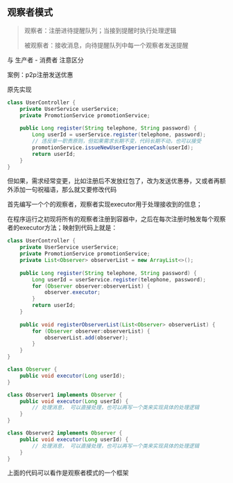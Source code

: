 ## 观察者模式

> 观察者：注册进待提醒队列；当接到提醒时执行处理逻辑
>
> 被观察者：接收消息，向待提醒队列中每一个观察者发送提醒

与 生产者 - 消费者 注意区分

案例：p2p注册发送优惠

原先实现

```java
class UserController {
    private UserService userService;
    private PromotionService promotionService;
    
    public Long register(String telephone, String password) {
        Long userId = userService.register(telephone, password);
        // 违反单一职责原则，但如果需求长期不变，代码长期不动，也可以接受
        promotionService.issueNewUserExperienceCash(userId); 
        return userId;
    }
}
```

但如果，需求经常变更，比如注册后不发放红包了，改为发送优惠券，又或者再额外添加一句祝福语，那么就又要修改代码

首先编写一个个的观察者，观察者实现executor用于处理接收到的信息；

在程序运行之初现将所有的观察者注册到容器中，之后在每次注册时触发每个观察者的executor方法；映射到代码上就是：

```java
class UserController {
    private UserService userService;
    private PromotionService promotionService;
    private List<Observer> observerList = new ArrayList<>();
    
    public Long register(String telephone, String password) {
        Long userId = userService.register(telephone, password);
        for (Observer observer:observerList) {
            observer.executor;
        }
        return userId;
    }
    
    public void registerObserverList(List<Observer> observerList) {
        for (Observer observer:observerList) {
            observerList.add(observer);
        }
    }   
}

class Observer {
    public void executor(Long userId);    
}

class Observer1 implements Observer {
    public void executor(Long userId) {
        // 处理消息， 可以直接处理，也可以再写一个类来实现具体的处理逻辑
    }
}

class Observer2 implements Observer {
    public void executor(Long userId) {
        // 处理消息， 可以直接处理，也可以再写一个类来实现具体的处理逻辑
    }
}
```

上面的代码可以看作是观察者模式的一个框架
